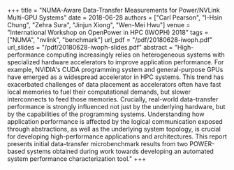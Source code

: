 +++
title = "NUMA-Aware Data-Transfer Measurements for Power/NVLink Multi-GPU Systems"
date = 2018-06-28
authors = ["Carl Pearson", "I-Hsin Chung", "Zehra Sura", "Jinjun Xiong", "Wen-Mei Hwu"]
venue = "International Workshop on OpenPower in HPC (IWOPH) 2018"
tags = ["NUMA", "nvlink", "benchmark"]
url_pdf = "/pdf/20180628-iwoph.pdf"
url_slides = "/pdf/20180628-iwoph-slides.pdf"
abstract = "High-performance computing increasingly relies on heterogeneous systems with specialized hardware accelerators to improve application performance. For example, NVIDIA's CUDA programming system and general-purpose GPUs have emerged as a widespread accelerator in HPC systems. This trend has exacerbated challenges of data placement as accelerators often have fast local memories to fuel their computational demands, but slower interconnects to feed those memories. Crucially, real-world data-transfer performance is strongly influenced not just by the underlying hardware, but by the capabilities of the programming systems. Understanding how application performance is affected by the logical communication exposed through abstractions, as well as the underlying system topology, is crucial for developing high-performance applications and architectures. This report presents initial data-transfer microbenchmark results from two POWER-based systems obtained during work towards developing an automated system performance characterization tool."
+++
